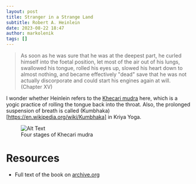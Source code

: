 ```yaml
---
layout: post
title: Stranger in a Strange Land
subtitle: Robert A. Heinlein
date: 2023-08-22 18:47
author: markolenik
tags: []
---
```


> As soon as he was sure that he was at the deepest part, he curled himself into the foetal position, let most of the air out of his lungs, swallowed his tongue, rolled his eyes up, slowed his heart down to almost nothing, and became effectively "dead" save that he was not actually discorporate and could start his engines again at will. (Chapter XV)
 
I wonder whether Heinlein refers to the [Khecari mudra](https://en.wikipedia.org/wiki/Khecarī_mudrā) here, which is a yogic practice of rolling the tongue back into the throat. 
Also, the prolonged suspension of breath is called (Kumbhaka)[https://en.wikipedia.org/wiki/Kumbhaka] in Kriya Yoga.

<figure>
  <img src="https://upload.wikimedia.org/wikipedia/commons/a/a6/Khechari_Mudra_English_Coloured.jpg" alt="Alt Text">
  <figcaption>Four stages of Khecari mudra</figcaption>
</figure>


# Resources
* Full text of the book on [archive.org](https://archive.org/stream/StrangerInAStrangeLandRobertAHeinlein/Stranger%20in%20a%20Strange%20Land%20-%20Robert%20A%20Heinlein_djvu.txt)